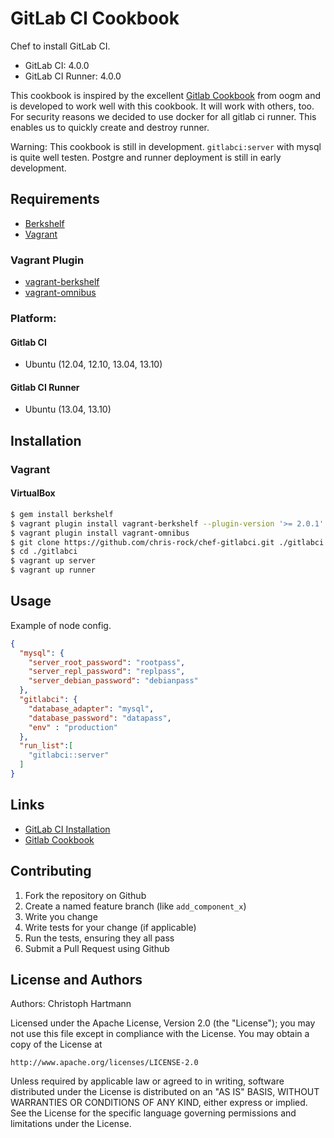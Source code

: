 GitLab CI Cookbook
===============

Chef to install GitLab CI.

* GitLab CI: 4.0.0
* GitLab CI Runner: 4.0.0

This cookbook is inspired by the excellent [Gitlab Cookbook](https://github.com/ogom/cookbook-gitlab) from oogm and is developed to work well with this cookbook. It will work with others, too. For security reasons we decided to use docker for all gitlab ci runner. This enables us to quickly create and destroy runner. 

Warning: This cookbook is still in development. `gitlabci:server` with mysql is quite well testen. Postgre and runner deployment is still in early development.

## Requirements

* [Berkshelf](http://berkshelf.com/)
* [Vagrant](http://www.vagrantup.com/)

### Vagrant Plugin

* [vagrant-berkshelf](https://github.com/RiotGames/vagrant-berkshelf)
* [vagrant-omnibus](https://github.com/schisamo/vagrant-omnibus)

### Platform:

#### Gitlab CI
* Ubuntu (12.04, 12.10, 13.04, 13.10)

#### Gitlab CI Runner
* Ubuntu (13.04, 13.10)

## Installation

### Vagrant

#### VirtualBox

```bash
$ gem install berkshelf
$ vagrant plugin install vagrant-berkshelf --plugin-version '>= 2.0.1'
$ vagrant plugin install vagrant-omnibus
$ git clone https://github.com/chris-rock/chef-gitlabci.git ./gitlabci
$ cd ./gitlabci
$ vagrant up server
$ vagrant up runner
```

## Usage

Example of node config.

```json
{
  "mysql": {
    "server_root_password": "rootpass",
    "server_repl_password": "replpass",
    "server_debian_password": "debianpass"
  },
  "gitlabci": {
    "database_adapter": "mysql",
    "database_password": "datapass",
    "env" : "production"
  },
  "run_list":[
    "gitlabci::server"
  ]
}
```

## Links

* [GitLab CI Installation](https://github.com/gitlabhq/gitlab-ci/blob/master/doc/installation.md)
* [Gitlab Cookbook](https://github.com/ogom/cookbook-gitlab)

## Contributing

1. Fork the repository on Github
2. Create a named feature branch (like `add_component_x`)
3. Write you change
4. Write tests for your change (if applicable)
5. Run the tests, ensuring they all pass
6. Submit a Pull Request using Github

## License and Authors

Authors: Christoph Hartmann

Licensed under the Apache License, Version 2.0 (the "License");
you may not use this file except in compliance with the License.
You may obtain a copy of the License at

    http://www.apache.org/licenses/LICENSE-2.0

Unless required by applicable law or agreed to in writing, software
distributed under the License is distributed on an "AS IS" BASIS,
WITHOUT WARRANTIES OR CONDITIONS OF ANY KIND, either express or implied.
See the License for the specific language governing permissions and
limitations under the License.
